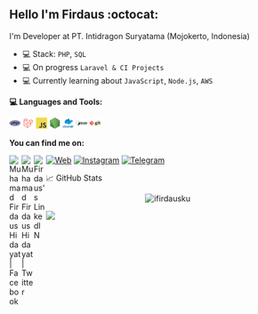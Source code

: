 ## Hello I'm Firdaus :octocat:
I'm Developer at PT. Intidragon Suryatama (Mojokerto, Indonesia)

- 💻 Stack: `PHP`, `SQL`
- 💻 On progress `Laravel & CI Projects`
- 💻 Currently learning about `JavaScript`, `Node.js`, `AWS`

**💻 Languages and Tools:**

<code><img height="20" src="https://raw.githubusercontent.com/github/explore/80688e429a7d4ef2fca1e82350fe8e3517d3494d/topics/php/php.png"></code>
<code><img height="20" src="https://raw.githubusercontent.com/github/explore/56a826d05cf762b2b50ecbe7d492a839b04f3fbf/topics/laravel/laravel.png"></code>
<code><img height="20" src="https://raw.githubusercontent.com/github/explore/80688e429a7d4ef2fca1e82350fe8e3517d3494d/topics/javascript/javascript.png"></code>
<code><img height="20" src="https://raw.githubusercontent.com/github/explore/80688e429a7d4ef2fca1e82350fe8e3517d3494d/topics/nodejs/nodejs.png"></code>
<code><img height="20" src="https://raw.githubusercontent.com/github/explore/80688e429a7d4ef2fca1e82350fe8e3517d3494d/topics/docker/docker.png"></code>
<code><img height="20" src="https://raw.githubusercontent.com/github/explore/80688e429a7d4ef2fca1e82350fe8e3517d3494d/topics/bash/bash.png"></code>
<code><img height="20" src="https://raw.githubusercontent.com/github/explore/80688e429a7d4ef2fca1e82350fe8e3517d3494d/topics/git/git.png"></code>

**You can find me on:**

<a href="https://facebook.com/ifirdausku">
  <img align="left" alt="Muhamad Firdaus Hidayat | Facebook" width="22px" src="https://raw.githubusercontent.com/peterthehan/peterthehan/master/assets/facebook.svg" />
</a>
<a href="https://twitter.com/ifirdausku">
  <img align="left" alt="Muhamad Firdaus Hidayat | Twitter" width="22px" src="https://raw.githubusercontent.com/peterthehan/peterthehan/master/assets/twitter.svg" />
</a>
<a href="https://www.linkedin.com/in/ifirdausku/">
  <img align="left" alt="Firdaus's LinkedIN" width="22px" src="https://raw.githubusercontent.com/peterthehan/peterthehan/master/assets/linkedin.svg" />
</a>

[![Web](https://img.shields.io/static/v1?label=Website&message=%20&logo=PHP&style=flat-square&logoColor=white)](https://ifirdausku.blogspot.com)
[![Instagram](https://img.shields.io/static/v1?label=Instagram&message=%20&logo=Instagram&style=flat-square&logoColor=white)](https://www.instagram.com/ifirdausku/)
[![Telegram](https://img.shields.io/static/v1?label=Telegram&message=%20&logo=Telegram&style=flat-square&logoColor=blue)](https://t.me/ifirdausku)


📈 GitHub Stats
<p align="center"> <img src="https://github-readme-stats.vercel.app/api?username=ifirdausku&show_icons=true&theme=vision-friendly-dark&count_private=true" alt="ifirdausku" />

![](https://visitor-badge.glitch.me/badge?page_id=ifirdausku)
